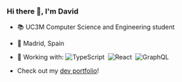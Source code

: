 ### Hi there 👋, I'm David

- 📚 UC3M Computer Science and Engineering student
- 📍 Madrid, Spain
- 🌱 Working with:
![TypeScript](https://img.shields.io/badge/-TypeScript-0D1117?style=flat&logo=typescript)&nbsp;
![React](https://img.shields.io/badge/-React-0D1117?style=flat&logo=react)&nbsp;
![GraphQL](https://img.shields.io/badge/-GraphQL-0D1117?style=flat&logo=graphql)&nbsp;

- Check out my [dev portfolio](https://davidbarroso.dev)!
